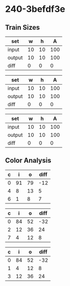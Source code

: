# 240-3befdf3e
## Train Sizes

|set|w|h|A|
|---|---|---|---|
|input|10|10|100|
|output|10|10|100|
|diff|0|0|0|


|set|w|h|A|
|---|---|---|---|
|input|10|10|100|
|output|10|10|100|
|diff|0|0|0|


|set|w|h|A|
|---|---|---|---|
|input|10|10|100|
|output|10|10|100|
|diff|0|0|0|


## Color Analysis

|c|i|o|diff|
|---|---|---|---|
|0|91|79|-12|
|4|8|13|5|
|6|1|8|7|


|c|i|o|diff|
|---|---|---|---|
|0|84|52|-32|
|2|12|36|24|
|7|4|12|8|


|c|i|o|diff|
|---|---|---|---|
|0|84|52|-32|
|1|4|12|8|
|3|12|36|24|


